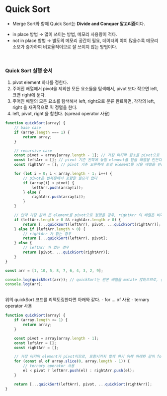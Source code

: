 # Quick Sort

- Merge Sort와 함께 Quick Sort는 **Divide and Conquer 알고리즘**이다.

* in place 방법 → 많이 쓰이는 방법, 메모리 사용량이 적다.
* not in place 방법 → 별도의 메모리 공간이 필요, 데이터의 야이 많을수록 메모리 소모가 증가하여 비효율적이므로 잘 쓰이지 않는 방법이다.

<br/>

### Quick Sort 실행 순서

1. pivot element 하나를 정한다.
2. 주어진 배열에서 pivot을 제외한 모든 요소들을 탐색해서, pivot 보다 작으면 left, 크면 right에 둔다.
3. 주어진 배열의 모든 요소를 탐색해서 left, right으로 분류 완료하면, 각각의 left, right 을 재귀적으로 퀵 정렬을 한다.
4. left, pivot, right 을 합친다. (spread operator 사용)

```js
function quickSort(array) {
	// base case
	if (array.length === 1) {
		return array;
	}

	// recursive case
	const pivot = array[array.length - 1]; // 가장 마지막 원소를 pivot으로 정한다.
	const leftArr = []; // pivot 기준 왼쪽에 놓일 element를 담을 배열을 만든다.
	const rightArr = []; // pivot 기준 오른쪽에 놓일 element를 담을 배열을 만든다.

	for (let i = 0; i < array.length - 1; i++) {
		// pivot은 반복문에서 포함할 필요가 없다
		if (array[i] < pivot) {
			leftArr.push(array[i]);
		} else {
			rightArr.push(array[i]);
		}
	}

	// 만약 가장 값이 큰 element를 pivot으로 정했을 경우, rightArr 의 배열은 비어있게 되므로 이렇게 처리한다.
	if (leftArr.length > 0 && rightArr.length > 0) {
		return [...quickSort(leftArr), pivot, ...quickSort(rightArr)];
	} else if (leftArr.length > 0) {
		// rightArr 가 없는 경우
		return [...quickSort(leftArr), pivot];
	} else {
		// leftArr 가 없는 경우
		return [pivot, ...quickSort(rightArr)];
	}
}
```

```js
const arr = [1, 10, 5, 8, 7, 6, 4, 3, 2, 9];

console.log(quickSort(arr)); // quickSort는 원본 배열을 mutate 않았으므로, 순수함수 이다.
console.log(arr);
```

<br/>
위의 quickSort 코드를 리팩토링한다면 아래와 같다.
- for ... of 사용
- ternary operator 사용

```js
function quickSort(array) {
	if (array.length <= 1) {
		return array;
	}

	const pivot = array[array.length - 1];
	const leftArr = [];
	const rightArr = [];

	// 가장 마지막 element가 pivot이므로, 포함시키지 않게 하기 위해 아래와 같이 for...of 반복문을 쓸 수 있다.
	for (const el of array.slice(0, array.length - 1)) {
		// ternary operator 사용
		el < pivot ? leftArr.push(el) : rightArr.push(el);
	}

	return [...quickSort(leftArr), pivot, ...quickSort(rightArr)];
}
```
